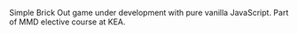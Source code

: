 Simple Brick Out game under development with pure vanilla JavaScript.
Part of MMD elective course at KEA.
